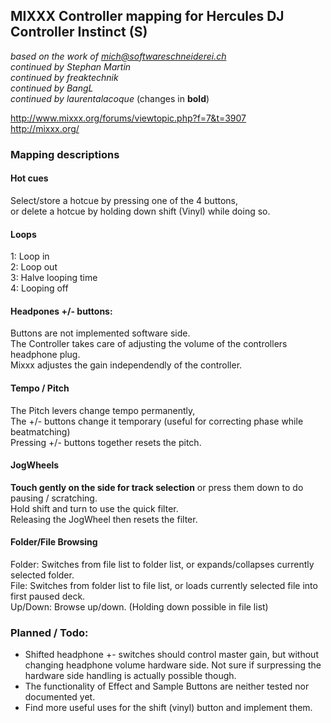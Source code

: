 ## MIXXX Controller mapping for Hercules DJ Controller Instinct (S)
*based on the work of mich@softwareschneiderei.ch*  
*continued by Stephan Martin*  
*continued by freaktechnik*  
*continued by BangL*  
*continued by laurentalacoque* (changes in **bold**)

http://www.mixxx.org/forums/viewtopic.php?f=7&t=3907  
http://mixxx.org/  


### Mapping descriptions


#### Hot cues

Select/store a hotcue by pressing one of the 4 buttons,  
or delete a hotcue by holding down shift (Vinyl) while doing so.  

#### Loops

1: Loop in  
2: Loop out  
3: Halve looping time  
4: Looping off  

#### Headpones +/- buttons:

Buttons are not implemented software side.  
The Controller takes care of adjusting the volume of the controllers headphone plug.  
Mixxx adjustes the gain independendly of the controller.  

#### Tempo / Pitch

The Pitch levers change tempo permanently,  
The +/- buttons change it temporary (useful for correcting phase while beatmatching)  
Pressing +/- buttons together resets the pitch.  

#### JogWheels
  
**Touch gently on the side for track selection**
or press them down to do pausing / scratching.  
Hold shift and turn to use the quick filter.  
Releasing the JogWheel then resets the filter.  

#### Folder/File Browsing

Folder: Switches from file list to folder list, or expands/collapses currently selected folder.  
File: Switches from folder list to file list, or loads currently selected file into first paused deck.  
Up/Down: Browse up/down. (Holding down possible in file list)  

### Planned / Todo:

* Shifted headphone +- switches should control master gain, but without changing headphone volume hardware side. Not sure if surpressing the hardware side handling is actually possible though.
* The functionality of Effect and Sample Buttons are neither tested nor documented yet.
* Find more useful uses for the shift (vinyl) button and implement them.
